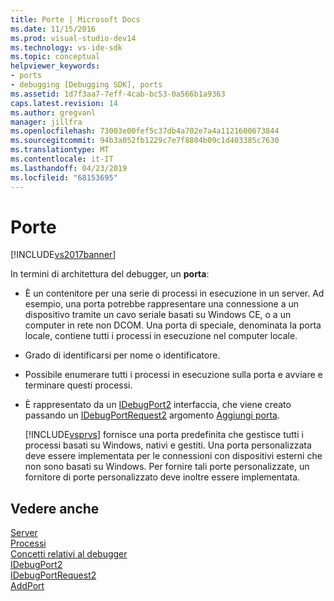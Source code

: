 ```yaml
---
title: Porte | Microsoft Docs
ms.date: 11/15/2016
ms.prod: visual-studio-dev14
ms.technology: vs-ide-sdk
ms.topic: conceptual
helpviewer_keywords:
- ports
- debugging [Debugging SDK], ports
ms.assetid: 1d7f3aa7-7eff-4cab-bc53-0a566b1a9363
caps.latest.revision: 14
ms.author: gregvanl
manager: jillfra
ms.openlocfilehash: 73003e00fef5c37db4a702e7a4a1121600673844
ms.sourcegitcommit: 94b3a052fb1229c7e7f8804b09c1d403385c7630
ms.translationtype: MT
ms.contentlocale: it-IT
ms.lasthandoff: 04/23/2019
ms.locfileid: "68153695"
---
```

# <a name="ports"></a>Porte
[!INCLUDE[vs2017banner](../../includes/vs2017banner.md)]

In termini di architettura del debugger, un **porta**:  
  
- È un contenitore per una serie di processi in esecuzione in un server. Ad esempio, una porta potrebbe rappresentare una connessione a un dispositivo tramite un cavo seriale basati su Windows CE, o a un computer in rete non DCOM. Una porta di speciale, denominata la porta locale, contiene tutti i processi in esecuzione nel computer locale.  
  
- Grado di identificarsi per nome o identificatore.  
  
- Possibile enumerare tutti i processi in esecuzione sulla porta e avviare e terminare questi processi.  
  
- È rappresentato da un [IDebugPort2](../../extensibility/debugger/reference/idebugport2.md) interfaccia, che viene creato passando un [IDebugPortRequest2](../../extensibility/debugger/reference/idebugportrequest2.md) argomento [Aggiungi porta](../../extensibility/debugger/reference/idebugportsupplier2-addport.md).  
  
  [!INCLUDE[vsprvs](../../includes/vsprvs-md.md)] fornisce una porta predefinita che gestisce tutti i processi basati su Windows, nativi e gestiti. Una porta personalizzata deve essere implementata per le connessioni con dispositivi esterni che non sono basati su Windows. Per fornire tali porte personalizzate, un fornitore di porte personalizzato deve inoltre essere implementata.  
  
## <a name="see-also"></a>Vedere anche  
 [Server](../../extensibility/debugger/servers-visual-studio-sdk.md)   
 [Processi](../../extensibility/debugger/processes.md)   
 [Concetti relativi al debugger](../../extensibility/debugger/debugger-concepts.md)   
 [IDebugPort2](../../extensibility/debugger/reference/idebugport2.md)   
 [IDebugPortRequest2](../../extensibility/debugger/reference/idebugportrequest2.md)   
 [AddPort](../../extensibility/debugger/reference/idebugportsupplier2-addport.md)
